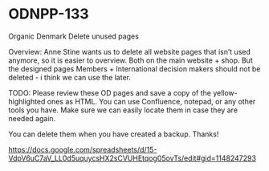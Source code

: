 # ODNPP-133
Organic Denmark Delete unused pages

Overview:
Anne Stine wants us to delete all website pages that isn’t used anymore, so it is easier to overview. Both on the main website + shop. But the designed pages Members + International decision makers should not be deleted - i think we can use the later.

TODO:
Please review these OD pages and save a copy of the yellow-highlighted ones as HTML. You can use Confluence, notepad, or any other tools you have. Make sure we can easily locate them in case they are needed again.

You can delete them when you have created a backup. Thanks!

https://docs.google.com/spreadsheets/d/15-VdpV6uC7aV_LL0d5uquycsHX2sCVUHEtqog05ovTs/edit#gid=1148247293
